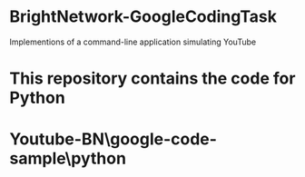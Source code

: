 # BrightNetwork-GoogleCodingTask
Implementions of a command-line application simulating YouTube
# This repository contains the code for Python
# Youtube-BN\google-code-sample\python
